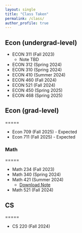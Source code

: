 ```yaml
---
layout: single
title: "Class Taken"
permalink: /class/
author_profile: true
---
```

## Econ (undergrad-level)
<!-- ===== -->
* ECON 311 (Fall 2023)
  * Note TBD
* ECON 312 (Spring 2024)
* ECON 310 (Spring 2024)
* ECON 410 (Summer 2024)
* ECON 460 (Fall 2024)
* ECON 521 (Fall 2024)
* ECON 450 (Spring 2025)
* ECON 468 (Spring 2025)

## Econ (grad-level)
=====
* Econ 709 (Fall 2025) - Expected
* Econ 711 (Fall 2025) - Expected

### Math
=====
* Math 234 (Fall 2023)
* Math 340 (Spring 2024)
* Math 421 (Summer 2024)
  * [Download Note](https://sophiawang0v0.github.io/files/Math421_note.pdf)
* Math 521 (Fall 2024)

## CS
=====
* CS 220 (Fall 2024)